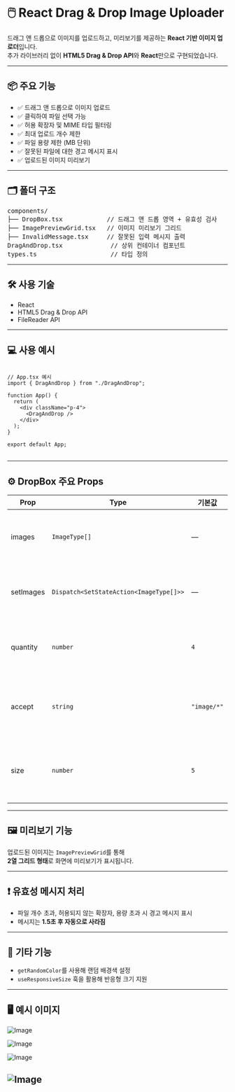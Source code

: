 # 🖱️ React Drag & Drop Image Uploader

드래그 앤 드롭으로 이미지를 업로드하고, 미리보기를 제공하는 **React 기반 이미지 업로더**입니다.  
추가 라이브러리 없이 **HTML5 Drag & Drop API**와 **React**만으로 구현되었습니다.

---

## 📦 주요 기능

- ✅ 드래그 앤 드롭으로 이미지 업로드
- ✅ 클릭하여 파일 선택 가능
- ✅ 허용 확장자 및 MIME 타입 필터링
- ✅ 최대 업로드 개수 제한
- ✅ 파일 용량 제한 (MB 단위)
- ✅ 잘못된 파일에 대한 경고 메시지 표시
- ✅ 업로드된 이미지 미리보기

---

## 🗂️ 폴더 구조

<pre>
components/
├── DropBox.tsx            // 드래그 앤 드롭 영역 + 유효성 검사
├── ImagePreviewGrid.tsx   // 이미지 미리보기 그리드
├── InvalidMessage.tsx     // 잘못된 입력 메시지 출력
DragAndDrop.tsx             // 상위 컨테이너 컴포넌트
types.ts                    // 타입 정의
</pre>

---

## 🛠️ 사용 기술

- React
- HTML5 Drag & Drop API
- FileReader API

---

## 💻 사용 예시

<pre>
<code>
// App.tsx 예시
import { DragAndDrop } from "./DragAndDrop";

function App() {
  return (
    &lt;div className="p-4"&gt;
      &lt;DragAndDrop /&gt;
    &lt;/div&gt;
  );
}

export default App;
</code>
</pre>

---

## ⚙️ DropBox 주요 Props

| Prop      | Type                                    | 기본값      | 설명                          |
| --------- | --------------------------------------- | ----------- | ----------------------------- |
| images    | `ImageType[]`                           | —           | 업로드된 이미지 배열          |
| setImages | `Dispatch<SetStateAction<ImageType[]>>` | —           | 이미지 상태 변경 함수         |
| quantity  | `number`                                | `4`         | 업로드 가능한 최대 개수       |
| accept    | `string`                                | `"image/*"` | 허용되는 MIME 타입/확장자     |
| size      | `number`                                | `5`         | 최대 허용 파일 크기 (MB 단위) |

---

## 🖼️ 미리보기 기능

업로드된 이미지는 `ImagePreviewGrid`를 통해  
**2열 그리드 형태**로 화면에 미리보기가 표시됩니다.

---

## ❗ 유효성 메시지 처리

- 파일 개수 초과, 허용되지 않는 확장자, 용량 초과 시 경고 메시지 표시
- 메시지는 **1.5초 후 자동으로 사라짐**

---

## 🎨 기타 기능

- `getRandomColor`를 사용해 랜덤 배경색 설정
- `useResponsiveSize` 훅을 활용해 반응형 크기 지원

---

## 🖥️ 예시 이미지
![Image](https://github.com/user-attachments/assets/c1d05cfc-c4ab-4b44-85be-e0fa39b1224f)

![Image](https://github.com/user-attachments/assets/02479081-d85e-4827-87fb-9e5731b00db1)

![Image](https://github.com/user-attachments/assets/6e4f304f-b5e1-4f2c-9643-0b70d0bc9d31)

![Image](https://github.com/user-attachments/assets/e46ddd8a-ab02-45af-b6d5-dd6b1b6b475e)
---
